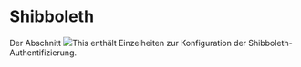 # Shibboleth

Der Abschnitt ![](../../../.gitbook/assets/images24%20%284%29.png)This enthält Einzelheiten zur Konfiguration der Shibboleth-Authentifizierung.